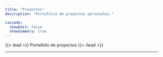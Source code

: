 ```yaml
---
title: "Proyectos"
description: "Portafolio de proyectos personales."

cascade:
  showEdit: false
  showSummary: true
---
```


{{< lead >}}
Portafolio de proyectos
{{< /lead >}}

---
